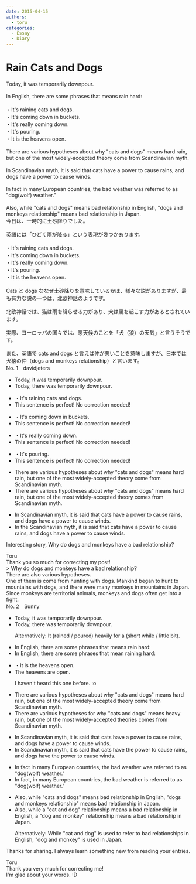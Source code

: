 ```yaml
---
date: 2015-04-15
authors:
  - toru
categories:
  - Essay
  - Diary
---
```


<h1 id="subject_show">Rain Cats and Dogs</h1>
<div class="date" hidden>Apr 15, 2015 21:35</div>
<div id="post"><div id="body_show_ori">
Today, it was temporarily downpour.<br/><br/>In English, there are some phrases that means rain hard:<br/><br/>・It's raining cats and dogs.<br/>・It's coming down in buckets.<br/>・It's really coming down.<br/>・It's pouring.<br/>・It is the heavens open.<br/><br/>There are various hypotheses about why "cats and dogs" means hard rain, but one of the most widely-accepted theory come from Scandinavian myth.<br/><br/>In Scandinavian myth, it is said that cats have a power to cause rains, and dogs have a power to cause winds.<br/><br/>In fact in many European countries, the bad weather was referred to as "dog(wolf) weather."<br/><br/>Also, while "cats and dogs" means bad relationship in English, "dogs and monkeys relationship" means bad relationship in Japan.
</div></div>

<!-- more -->

<div id="post_ja"><div id="body_show_mo">
今日は、一時的に土砂降りでした。<br/><br/>英語には「ひどく雨が降る」という表現が幾つかあります。<br/><br/>・It's raining cats and dogs.<br/>・It's coming down in buckets.<br/>・It's really coming down.<br/>・It's pouring.<br/>・It is the heavens open.<br/><br/>Cats と dogs ななぜ土砂降りを意味しているかは、様々な説がありますが、最も有力な説の一つは、北欧神話のようです。<br/><br/>北欧神話では、猫は雨を降らせる力があり、犬は風を起こす力があるとされています。<br/><br/>実際、ヨーロッパの国々では、悪天候のことを「犬（狼）の天気」と言うそうです。<br/><br/>また、英語で cats and dogs と言えば仲が悪いことを意味しますが、日本では犬猿の仲（dogs and monkeys relationship）と言います。
</div></div>
<div id="block"><div class="first_name"> No. 1　<span class="just_name">davidjeters</span></div><div id="block2">
<ul class="correction_field">
<li class="incorrect">Today, it was temporarily downpour.</li>
<li class="corrected correct">
Today, <span class="f_blue">there </span>was temporarily downpour.
</li>
</ul>
<ul class="correction_field">
<li class="incorrect">・It's raining cats and dogs.</li>
<li class="corrected perfect">This sentence is perfect! No correction needed!</li>
</ul>
<ul class="correction_field">
<li class="incorrect">・It's coming down in buckets.</li>
<li class="corrected perfect">This sentence is perfect! No correction needed!</li>
</ul>
<ul class="correction_field">
<li class="incorrect">・It's really coming down.</li>
<li class="corrected perfect">This sentence is perfect! No correction needed!</li>
</ul>
<ul class="correction_field">
<li class="incorrect">・It's pouring.</li>
<li class="corrected perfect">This sentence is perfect! No correction needed!</li>
</ul>
<ul class="correction_field">
<li class="incorrect">There are various hypotheses about why "cats and dogs" means hard rain, but one of the most widely-accepted theory come from Scandinavian myth.</li>
<li class="corrected correct">
There are various hypotheses about why "cats and dogs" means hard rain, but one of the most widely-accepted theory come<span class="f_blue">s</span> from Scandinavian myth.
</li>
</ul>
<ul class="correction_field">
<li class="incorrect">In Scandinavian myth, it is said that cats have a power to cause rains, and dogs have a power to cause winds.</li>
<li class="corrected correct">
In <span class="f_blue">the </span>Scandinavian myth, it is said that cats have a power to cause rains, and dogs have a power to cause winds.
</li>
</ul>
<p class="comment_small">
 Interesting story, Why do dogs and monkeys have a bad relationship?
</p>

</div><div class="name"><span class="just_name">Toru</span><br>
Thank you so much for correcting my post!<br/>&gt; Why do dogs and monkeys have a bad relationship?<br/>There are also various hypotheses.<br/>One of them is come from hunting with dogs. Mankind began to hunt to mountains with dogs, and there were many monkeys in mountains in Japan. Since monkeys are territorial animals, monkeys and dogs often get into a fight.
</div>
</div>
<div id="block"><div class="first_name"> No. 2　<span class="just_name">Sunny</span></div><div id="block2">
<ul class="correction_field">
<li class="incorrect">Today, it was temporarily downpour.</li>
<li class="corrected correct">
Today, there was temporarily downpour.
<p class="correction_comment">Alternatively: It (rained / poured) heavily for a (short while / little bit).</p>
</li>
</ul>
<ul class="correction_field">
<li class="incorrect">In English, there are some phrases that means rain hard:</li>
<li class="corrected correct">
In English, there are some phrases that mean raining hard:
</li>
</ul>
<ul class="correction_field">
<li class="incorrect">・It is the heavens open.</li>
<li class="corrected correct">
The heavens are open.
<p class="correction_comment">I haven't heard this one before. :o</p>
</li>
</ul>
<ul class="correction_field">
<li class="incorrect">There are various hypotheses about why "cats and dogs" means hard rain, but one of the most widely-accepted theory come from Scandinavian myth.</li>
<li class="corrected correct">
There are various hypotheses for why "cats and dogs" means heavy rain, but one of the most widely-accepted theories comes from Scandinavian myth.
</li>
</ul>
<ul class="correction_field">
<li class="incorrect">In Scandinavian myth, it is said that cats have a power to cause rains, and dogs have a power to cause winds.</li>
<li class="corrected correct">
In Scandinavian myth, it is said that cats have the power to cause rains, and dogs have the power to cause winds.
</li>
</ul>
<ul class="correction_field">
<li class="incorrect">In fact in many European countries, the bad weather was referred to as "dog(wolf) weather."</li>
<li class="corrected correct">
In fact, in many European countries, the bad weather is referred to as "dog(wolf) weather."
</li>
</ul>
<ul class="correction_field">
<li class="incorrect">Also, while "cats and dogs" means bad relationship in English, "dogs and monkeys relationship" means bad relationship in Japan.</li>
<li class="corrected correct">
Also, while a "cat and dog" relationship means a bad relationship in English, a "dog and monkey" relationship means a bad relationship in Japan.
<p class="correction_comment">Alternatively: While "cat and dog" is used to refer to bad relationships in English, "dog and monkey" is used in Japan.</p>
</li>
</ul>
<p class="comment_small">
 Thanks for sharing. I always learn something new from reading your entries.
</p>

</div><div class="name"><span class="just_name">Toru</span><br>
Thank you very much for correcting me!<br/>I'm glad about your words. :D
</div>
</div>
